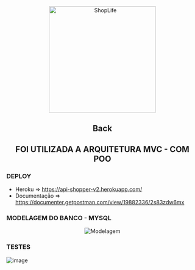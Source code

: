 <section align="center" id="cabecalho">
    <img align="center" width="280px" src="https://user-images.githubusercontent.com/20983673/195227872-de0e2e01-4c24-4151-8cc6-d0cd45176cf6.png" alt="ShopLife" title="ShopLife" />
     <h1 align="center">Back</h1>
</section>

<section align="center" id="cabecalho">
   <h1>FOI UTILIZADA A ARQUITETURA MVC - COM POO</h1>
</section>

### DEPLOY
* Heroku => https://api-shopper-v2.herokuapp.com/
* Documentação => https://documenter.getpostman.com/view/19882336/2s83zdw6mx

### MODELAGEM DO BANCO - MYSQL
<section align="center" id="Modelagem">
    <img align="center" src="https://user-images.githubusercontent.com/20983673/198753667-9c367247-db34-4a29-b946-b45ddf5a1279.png" alt="Modelagem" />
</section>

### TESTES 
![image](https://user-images.githubusercontent.com/20983673/196699049-42c56171-078b-43ae-8be3-8137f5cf360f.png)

